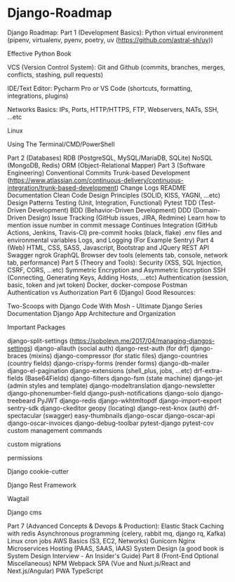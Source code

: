 # Django-Roadmap

Django Roadmap:
Part 1 (Development Basics):
Python virtual environment (pipenv, virtualenv, pyenv, poetry, uv (https://github.com/astral-sh/uv))

Effective Python Book

VCS (Version Control System): Git and Github (commits, branches, merges, conflicts, stashing, pull requests)

IDE/Text Editor: Pycharm Pro or VS Code (shortcuts, formatting, integrations, plugins)

Networks Basics: IPs, Ports, HTTP/HTTPS, FTP, Webservers, NATs, SSH, ...etc

Linux

Using The Terminal/CMD/PowerShell

Part 2 (Databases)
RDB (PostgreSQL, MySQL/MariaDB, SQLite)
NoSQL (MongoDB, Redis)
ORM (Object-Relational Mapper)
Part 3 (Software Engineering)
Conventional Commits
Trunk-based Development (https://www.atlassian.com/continuous-delivery/continuous-integration/trunk-based-development)
Change Logs
README
Documentation
Clean Code
Design Principles (SOLID, KISS, YAGNI, ...etc)
Design Patterns
Testing (Unit, Integration, Functional)
Pytest
TDD (Test-Driven Development)
BDD (Behavior-Driven Development)
DDD (Domain-Driven Design)
Issue Tracking (GitHub issues, JIRA, Redmine) Learn how to mention issue number in commit message
Continues Integration (GitHub Actions, Jenkins, Travis-CI)
pre-commit hooks (black, flake)
.env files and environmental variables
Logs, and Logging (For Example Sentry)
Part 4 (Web)
HTML, CSS, SASS, Javascript, Bootstrap and JQuery
REST API
Swagger
ngrok
GraphQL
Browser dev tools (elements tab, console, network tab, performance)
Part 5 (Theory and Tools):
Security (XSS, SQL Injection, CSRF, CORS, ...etc)
Symmetric Encryption and Asymmetric Encryption
SSH (Connecting, Generating Keys, Adding Hosts, ...etc)
Authentication (session, basic, token and jwt token)
Docker, docker-compose
Postman
Authentication vs Authorization
Part 6 (Django)
Good Resources:

Two-Scoops with Django
Code With Mosh - Ultimate Django Series
Documentation
Django App Architecture and Organization

Important Packages

django-split-settings (https://sobolevn.me/2017/04/managing-djangos-settings)
django-allauth (social auth)
django-rest-auth (for drf)
django-braces (mixins)
django-compressor (for static files)
django-countries (country fields)
django-crispy-forms (render forms)
django-db-mailer
django-el-pagination
django-extensions (shell_plus, jobs, ...etc)
drf-extra-fields (Base64Fields)
django-filters
django-fsm (state machine)
django-jet (admin styles and template)
django-modeltranslation
django-newsletter
django-phonenumber-field
django-push-notifications
django-solo
django-treebeard
PyJWT
django-redis
django-wkhtmltopdf
django-import-export
sentry-sdk
django-ckeditor
geopy (locating)
django-rest-knox (auth)
drf-spectacular (swagger)
easy-thumbnails
django-oscar
django-oscar-api
django-oscar-invoices
django-debug-toolbar
pytest-django
pytest-cov
custom management commands

custom migrations

permissions

Django cookie-cutter

Django Rest Framework

Wagtail

Django cms

Part 7 (Advanced Concepts & Devops & Production):
Elastic Stack
Caching with redis
Asynchronous programming (celery, rabbit mq, django rq, Kafka)
Linux cron jobs
AWS Basics (S3, EC2, Networks)
Gunicorn
Nginx
Microservices
Hosting (PAAS, SAAS, IAAS)
System Design (a good book is System Design Interview - An Insider's Guide)
Part 8 (Front-End Optional Miscellaneous)
NPM
Webpack
SPA (Vue and Nuxt.js/React and Next.js/Angular)
PWA
TypeScript
